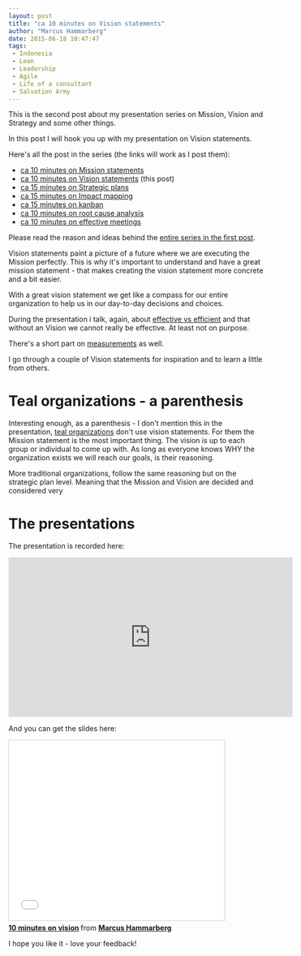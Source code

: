 ```yaml
---
layout: post
title: "ca 10 minutes on Vision statements"
author: "Marcus Hammarberg"
date: 2015-06-18 10:47:47
tags:
 - Indonesia
 - Lean
 - Leadership
 - Agile
 - Life of a consultant
 - Salvation Army
---
```


This is the second post about my presentation series on Mission, Vision and Strategy and some other things. 

In this post I will hook you up with my presentation on Vision statements.

Here's all the post in the series (the links will work as I post them):

* [ca 10 minutes on Mission statements](/2015/06/ca--minutes-on-mission.html)
* [ca 10 minutes on Vision statements](/2015/06/ca--minutes-on-vision-statements.html) (this post)
* [ca 15 minutes on Strategic plans](/2015/06/ca--minutes-on-strategic-plans.html)
* [ca 15 minutes on Impact mapping](/2015/06/ca--minutes-on-impact-mapping.html)
* [ca 15 minutes on kanban](/2015/06/ca--minutes-on-kanban.html)
* [ca 10 minutes on root cause analysis](/2015/07/ca--minutes-on-root-cause-analysis.html)
* [ca 10 minutes on effective meetings](/2015/08/ca--minutes-on-effective-meetings.html)

Please read the reason and ideas behind the [entire series in the first post](/2015/06/new-series-marcus-on-business.html).

<a name='more'></a>
Vision statements paint a picture of a future where we are executing the Mission perfectly. This is why it's important to understand and have a great mission statement - that makes creating the vision statement more concrete and a bit easier. 

With a great vision statement we get like a compass for our entire organization to help us in our day-to-day decisions and choices. 

During the presentation i talk, again, about [effective vs efficient](http://www.marcusoft.net/2014/10/effective-revisted.html) and that without an Vision we cannot really be effective. At least not on purpose. 

There's a short part on [measurements](http://www.marcusoft.net/2014/12/what-ive-learned-from-how-to-measure-anything.html) as well. 

I go through a couple of Vision statements for inspiration and to learn a little from others. 

# Teal organizations - a parenthesis

Interesting enough, as a parenthesis - I don't mention this in the presentation, [teal organizations]() don't use vision statements. For them the Mission statement is the most important thing. The vision is up to each group or individual to come up with. As long as everyone knows WHY the organization exists we will reach our goals, is their reasoning. 

More traditional organizations, follow the same reasoning but on the strategic plan level. Meaning that the Mission and Vision are decided and considered very 

# The presentations
The presentation is recorded here: 
<iframe width="560" height="315" src="https://www.youtube.com/embed/dc0zvNymNcM" frameborder="0" allowfullscreen></iframe>

And you can get the slides here:
<iframe src="//www.slideshare.net/slideshow/embed_code/key/Kl5gpAmr9WmU4" width="425" height="355" frameborder="0" marginwidth="0" marginheight="0" scrolling="no" style="border:1px solid #CCC; border-width:1px; margin-bottom:5px; max-width: 100%;" allowfullscreen> </iframe> <div style="margin-bottom:5px"> <strong> <a href="//www.slideshare.net/marcusoftnet/10-minutes-on-vision" title="10 minutes on vision" target="_blank">10 minutes on vision</a> </strong> from <strong><a href="//www.slideshare.net/marcusoftnet" target="_blank">Marcus Hammarberg</a></strong> </div> 

I hope you like it - love your feedback!
